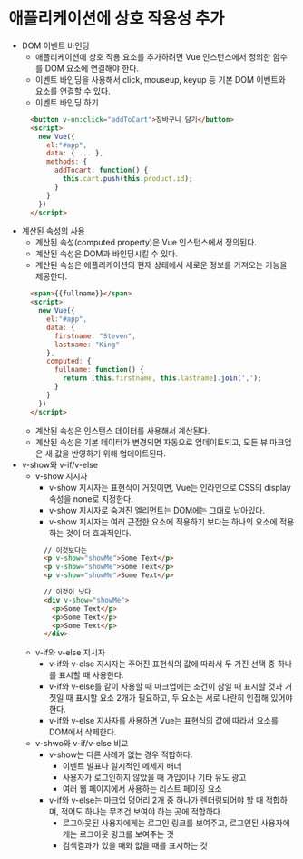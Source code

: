# 애플리케이션에 상호 작용성 추가
- DOM 이벤트 바인딩
  + 애플리케이션에 상호 작용 요소를 추가하려면 Vue 인스턴스에서 정의한 함수를 DOM 요소에 연결해야 한다.
  + 이벤트 바인딩을 사용해서 click, mouseup, keyup 등 기본 DOM 이벤트와 요소를 연결할 수 있다.
  + 이벤트 바인딩 하기
  ```html
    <button v-on:click="addToCart">장바구니 담기</button>
    <script>
      new Vue({
        el:"#app",
        data: { ... },
        methods: {
          addTocart: function() {
            this.cart.push(this.product.id);
          }
        }
      })
    </script>
  ``` 
- 계산된 속성의 사용
  + 계산된 속성(computed property)은 Vue 인스턴스에서 정의된다.
  + 계산된 속성은 DOM과 바인딩시킬 수 있다.
  + 계산된 속성은 애플리케이션의 현재 상태에서 새로운 정보를 가져오는 기능을 제공한다.
  ```html
    <span>{{fullname}}</span>
    <script>
      new Vue({
        el:"#app",
        data: {
          firstname: "Steven",
          lastname: "King"
        },
        computed: {
          fullname: function() {
            return [this.firstname, this.lastname].join(',');
          }
        }
      })
    </script>
  ```
  + 계산된 속성은 인스턴스 데이터를 사용해서 계산된다.
  + 계산된 속성은 기본 데이터가 변경되면 자동으로 업데이트되고, 모든 뷰 마크업은 새 값을 반영하기 위해 업데이트된다.
- v-show와 v-if/v-else
  + v-show 지시자
    * v-show 지시자는 표현식이 거짓이면, Vue는 인라인으로 CSS의 display 속성을 none로 지정한다.
    * v-show 지시자로 숨겨진 엘리먼트는 DOM에는 그대로 남아있다.
    * v-show 지시자는 여러 근접한 요소에 적용하기 보다는 하나의 요소에 적용하는 것이 더 효과적인다.
    ```html
      // 이것보다는 
      <p v-show="showMe">Some Text</p>
      <p v-show="showMe">Some Text</p>
      <p v-show="showMe">Some Text</p>

      // 이것이 낫다.
      <div v-show="showMe">
        <p>Some Text</p>
        <p>Some Text</p>
        <p>Some Text</p>
      </div>
    ```
  + v-if와 v-else 지시자
    * v-if와 v-else 지시자는 주어진 표현식의 값에 따라서 두 가진 선택 중 하나를 표시할 때 사용한다.
    * v-if와 v-else를 같이 사용할 때 마크업에는 조건이 참일 때 표시할 것과 거짓일 때 표시할 요소 2개가 필요하고, 두 요소는 서로 나란히 인접해 있어야 한다.
    * v-if와 v-else 지사자를 사용하면 Vue는 표현식의 값에 따라서 요소를 DOM에서 삭제한다.
  + v-shwo와 v-if/v-else 비교
    * v-show는 다른 사례가 없는 경우 적합하다.
      * 이벤트 발표나 일시적인 메세지 배너
      * 사용자가 로그인하지 않았을 때 가입이나 기타 유도 광고
      * 여러 웹 페이지에서 사용하는 리스트 페이징 요소
    * v-if와 v-else는 마크업 덩어리 2개 중 하나가 렌더링되어야 할 때 적합하며, 적어도 하나는 무조건 보여야 하는 곳에 적합하다.
      * 로그아웃된 사용자에게는 로그인 링크를 보여주고, 로그인된 사용자에게는 로그아웃 링크를 보여주는 것
      * 검색결과가 있을 때와 없을 때를 표시하는 것